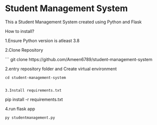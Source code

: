 <h1>Student Management System</h1>
<p>This a Student Management System created using Python and Flask</p>
<p>How to install?</p>
<p>1.Ensure Python version is atleast 3.8</p>
<p>2.Clone Repository</p>
```
git clone https://github.com/Ameen6789/student-management-system

2.entry repository folder and Create virtual environment

```
cd student-management-system


3.Install requirements.txt
```
pip install -r requirements.txt

4.run flask app
```
py studentmanagement.py  

